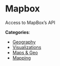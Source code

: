 # Mapbox


Access to MapBox’s API



**Categories**:
- [Geography](https://github.com/apis-list/apis-list#geography)
- [Visualizations](https://github.com/apis-list/apis-list#visualizations)
- [Maps & Geo](https://github.com/apis-list/apis-list#maps-and-geo)
- [Mapping](https://github.com/apis-list/apis-list#mapping)







